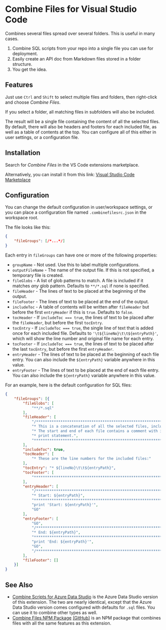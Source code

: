 # Combine Files for Visual Studio Code

Combines several files spread over several folders. This is useful in many cases.

1. Combine SQL scripts from your repo into a single file you can use for deployment.
2. Easily create an API doc from Markdown files stored in a folder structure.
3. You get the idea.

## Features

Just use `Ctrl` and `Shift` to select multiple files and folders, then right-click and choose *Combine Files*. 

If you select a folder, all matching files in subfolders will also be included.

The result will be a single file containing the content of all the selected files. By default, there will also be headers and footers for each included file, as well as a table of contents at the top. You can configure all of this either in user settings, or a configuration file.

## Installation

Search for *Combine Files* in the VS Code extensions marketplace.

Alternatively, you can install it from this link: [Visual Studio Code Marketplace](https://marketplace.visualstudio.com/items?itemName=BateleurIO.vscode-combine-scripts)

## Configuration

You can change the default configuration in user/workspace settings, or you can place a configuration file named `.combinefilesrc.json` in the workspace root.

The file looks like this:

```json
{
    "fileGroups": [/*...*/]
}
```

Each entry in `fileGroups` can have one or more of the following properties:

*   `groupName` - Not used. Use this to label multiple configurations.
*   `outputFileName` - The name of the output file. If this is not specified, a temporary file is created.
*   `fileGlobs` - A list of glob patterns to match. A file is included if it matches *any* glob pattern. Defaults to `**/*.sql` if none is specified.
*   `fileHeader` - The lines of text to be placed at the beginning of the output.
*   `fileFooter` - The lines of text to be placed at the end of the output.
*   `includeToc` - A table of contents will be written after `fileHeader` but before the first `entryHeader` if this is `true`. Defaults to `false`.
*   `tocHeader` - If `includeToc === true`, the lines of text to be placed after the `fileHeader`, but before the first `tocEntry`.
*   `tocEntry` - If `includeToc === true`, the single line of text that is added once for each included file. Defaults to `'\t${lineNo}\t\t${entryPath}'`, which will show the line number and original file name for each entry.
*   `tocFooter` - If `includeToc === true`, the lines of text to be placed after the last `tocEntry`, but before the first `entryHeader`.
*   `entryHeader` - The lines of text to be placed at the beginning of each file entry. You can also include the `${entryPath}` variable anywhere in this value.
*   `entryFooter` - The lines of text to be placed at the end of each file entry. You can also include the `${entryPath}` variable anywhere in this value.

For an example, here is the default configuration for SQL files:

```json
{
    "fileGroups": [{
        "fileGlobs": [
            "**/*.sql"
        ],
        "fileHeader": [
            "/**********************************************************************************",
            "* This is a concatenation of all the selected files, including files in subfolders.",
            "* The start and end of each file contains a comment with its name, as well as a",
            "* print statement.",
            "***********************************************************************************"
        ],
        "includeToc": true,
        "tocHeader": [
            "* These are the line numbers for the included files:"
        ],
        "tocEntry": "* ${lineNo}\t\t${entryPath}",
        "tocFooter": [
            "***********************************************************************************/"
        ],
        "entryHeader": [
            "/*********************************************************************************",
            "* Start: ${entryPath}",
            "**********************************************************************************/",
            "print 'Start: ${entryPath}'",
            "GO"
        ],
        "entryFooter": [
            "GO",
            "/*********************************************************************************",
            "* End: ${entryPath}",
            "**********************************************************************************/",
            "print 'End: ${entryPath}'",
            "GO",
            "/*********************************************************************************/"
        ],
        "fileFooter": []
    }]
}
```

## See Also

- [Combine Scripts for Azure Data Studio](https://github.com/BateleurIO/azuredatastudio-combine-scripts) is the Azure Data Studio version of this extension. The two are nearly identical, except that the Azure Data Studio version comes configured with defaults for `.sql` files. You can use it to combine other types as well.
- [Combine Files NPM Package](https://www.npmjs.com/package/@cobuskruger/combine-files) [(GitHub)](https://github.com/BateleurIO/combine-files) is an NPM package that combines files with all the same features as this extension.
